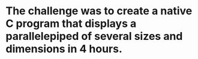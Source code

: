 # The challenge was to create a native C program that displays a parallelepiped of several sizes and dimensions in 4 hours.
